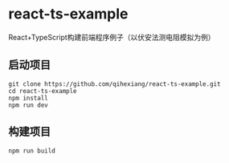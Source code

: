 # react-ts-example

React+TypeScript构建前端程序例子（以伏安法测电阻模拟为例）

## 启动项目

```
git clone https://github.com/qihexiang/react-ts-example.git
cd react-ts-example
npm install
npm run dev
```

## 构建项目

```
npm run build
```
